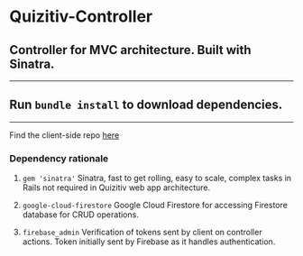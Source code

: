# Quizitiv-Controller
## Controller for MVC architecture. Built with Sinatra.
---
## Run `bundle install` to download dependencies. 
---
Find the client-side repo [here](https://github.com/ryanmohamed/quizitiv)

### Dependency rationale
  1. `gem 'sinatra'`
    Sinatra, fast to get rolling, easy to scale, complex tasks in Rails not required in Quizitiv web app architecture.
  
  2. `google-cloud-firestore`
    Google Cloud Firestore for accessing Firestore database for CRUD operations. 
  3. `firebase_admin`
    Verification of tokens sent by client on controller actions. Token initially sent by Firebase as it handles authentication. 
